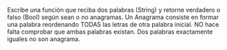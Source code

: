 
 Escribe una función que reciba dos palabras (String) y retorne
 verdadero o falso (Bool) según sean o no anagramas.
 Un Anagrama consiste en formar una palabra reordenando TODAS
 las letras de otra palabra inicial.
 NO hace falta comprobar que ambas palabras existan.
 Dos palabras exactamente iguales no son anagrama.